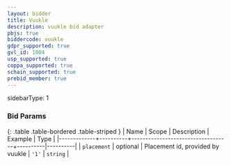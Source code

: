 ```yaml
---
layout: bidder
title: Vuukle
description: vuukle bid adapter
pbjs: true
biddercode: vuukle
gdpr_supported: true
gvl_id: 1004
usp_supported: true
coppa_supported: true
schain_supported: true
prebid_member: true
---
```

sidebarType: 1

### Bid Params

{: .table .table-bordered .table-striped }
| Name        | Scope    | Description                       | Example  | Type     |
|-------------+----------+-----------------------------------+----------|----------|
| `placement` | optional | Placement id, provided by vuukle  | `'1'`    | `string` |
